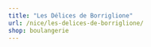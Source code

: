 ```yaml
---
title: "Les Délices de Borriglione"
url: /nice/les-delices-de-borriglione/
shop: boulangerie
---
```

